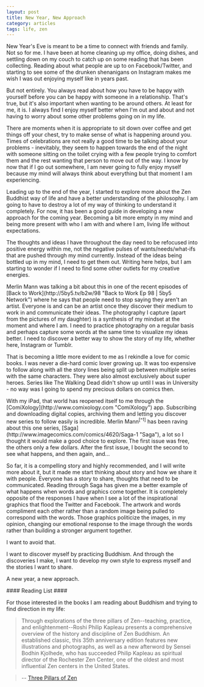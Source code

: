 ```yaml
---
layout: post
title: New Year, New Approach
category: articles
tags: life, zen
---
```


New Year's Eve is meant to be a time to connect with friends and family. Not so for me. I have been at home cleaning up my office, doing dishes, and settling down on my couch to catch up on some reading that has been collecting. Reading about what people are up to on Facebook/Twitter, and starting to see some of the drunken shenanigans on Instagram makes me wish I was out enjoying myself like in years past. 
<p>
But not entirely. You always read about how you have to be happy with yourself before you can be happy with someone in a relationship. That's true, but it's also important when wanting to be around others. At least for me, it is. I always find I enjoy myself better when I'm out and about and not having to worry about some other problems going on in my life. 
<p>
There are moments when it is appropriate to sit down over coffee and get things off your chest, try to make sense of what is happening around you. Times of celebrations are not really a good time to be talking about your problems - inevitably, they seem to happen towards the end of the night with someone sitting on the toilet crying with a few people trying to comfort them and the rest wanting that person to move out of the way. I know by now that if I go out somewhere, I am never going to fully enjoy myself because my mind will always think about everything but that moment I am experiencing. 
<p>
Leading up to the end of the year, I started to explore more about the Zen Buddhist way of life and have a better understanding of the philosophy. I am going to have to destroy a lot of my way of thinking to understand it completely. For now, it has been a good guide in developing a new approach for the coming year. Becoming a bit more empty in my mind and being more present with who I am with and where I am, living life without expectations. 
<p>
The thoughts and ideas I have throughout the day need to be refocused into positive energy within me, not the negative pulses of wants/needs/what-ifs that are pushed through my mind currently. Instead of the ideas being bottled up in my mind, I need to get them out. Writing here helps, but I am starting to wonder if I need to find some other outlets for my creative energies. 
<p>
Merlin Mann was talking a bit about this in one of the recent episodes of [Back to Work](http://5by5.tv/b2w/98 "Back to Work Ep 98 | 5by5 Network") where he says that people need to stop saying they aren't an artist. Everyone is and can be an artist once they discover their medium to work in and communicate their ideas. The photography I capture (apart from the pictures of my daughter) is a synthesis of my mindset at the moment and where I am. I need to practice photography on a regular basis and perhaps capture some words at the same time to visualize my ideas better. I need to discover a better way to show the story of my life, whether here, Instagram or Tumblr. 
<p>
That is becoming a little more evident to me as I rekindle a love for comic books. I was never a die-hard comic lover growing up. It was too expensive to follow along with all the story lines being split up between multiple series with the same characters. They were also almost exclusively about super heroes. Series like The Walking Dead didn't show up until I was in University - no way was I going to spend my precious dollars on comics then. 
<p>
With my iPad, that world has reopened itself to me through the [ComiXology](http://www.comixology.com "ComiXology") app. Subscribing and downloading digital copies, archiving them and letting you discover new series to follow easily is incredible. Merlin Mann<sup>[^1]</sup> has been raving about this one series, [Saga](http://www.imagecomics.com/comics/4620/Saga-1 "Saga"), a lot so I thought it would make a good choice to explore. The first issue was free, the others only a few dollars. After the first issue, I bought the second to see what happens, and then again, and... 
<p>
So far, it is a compelling story and highly recommended, and I will write more about it, but it made me start thinking about story and how we share it with people. Everyone has a story to share, thoughts that need to be communicated. Reading through Saga has given me a better example of what happens when words and graphics come together. It is completely opposite of the responses I have when I see a lot of the inspirational graphics that flood the Twitter and Facebook. The artwork and words compliment each other rather than a random image being pulled to correspond with the words. Those graphics politicize the images, in my opinion, changing our emotional response to the image through the words rather than building a stronger argument together. 
<p>
I want to avoid that. 
<p>
I want to discover myself by practicing Buddhism. And through the discoveries I make, I want to develop my own style to express myself and the stories I want to share. 
<p>
A new year, a new approach. 
<p>
#### Reading List ####

For those interested in the books I am reading about Buddhism and trying to find direction in my life:

> Through explorations of the three pillars of Zen--teaching, practice, and enlightenment--Roshi Philip Kapleau presents a comprehensive overview of the history and discipline of Zen Buddhism.  An established classic, this 35th anniversary edition features new illustrations and photographs, as well as a new afterword by Sensei Bodhin Kjolhede, who has succeeded Philip Kapleau as spiritual director of the Rochester Zen Center, one of the oldest and most influential Zen centers in the United States.

> -- <a href="http://www.amazon.com/gp/product/0385260938/ref=as_li_ss_tl?ie=UTF8&camp=1789&creative=390957&creativeASIN=0385260938&linkCode=as2&tag=four0b-20">Three Pillars of Zen</a>